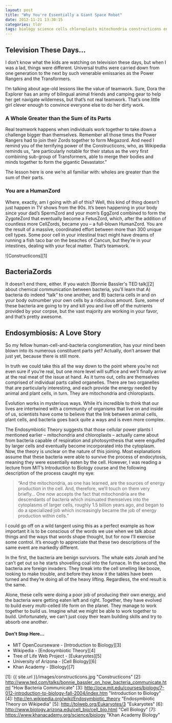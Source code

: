 ```yaml
---
layout: post
title: "Why You're Essentially a Giant Space Robot"
date: 2012-11-21 13:30:15
categories: tldr
tags: biology science cells chloroplasts mitochondria constructicons endosymbiosis megazord
---
```


## Television These Days...

I don’t know what the kids are watching on television these days, but when I was a lad, things were different. Universal truths were carried down from one generation to the next by such venerable emissaries as the Power Rangers and the Transformers.

I’m talking about age-old lessons like the value of teamwork. Sure, Dora the Explorer has an army of bilingual animal friends and camping gear to help her get navigate wilderness, but that’s not real teamwork. That’s one little girl clever enough to convince everyone else to do her dirty work.

### A Whole Greater than the Sum of its Parts

Real teamwork happens when individuals work together to take down a challenge bigger than themselves. Remember all those times the Power Rangers had to join their Zords together to form Megazord. And need I remind you of the terrifying power of the Constructicons, who, as Wikipedia reminds us, “are particularly notable for their status as the very first combining sub-group of Transformers, able to merge their bodies and minds together to form the gigantic Devastator.”

The lesson here is one we’re all familiar with: wholes are greater than the sum of their parts.

### You are a HumanZord

Where, exactly, am I going with all of this? Well, this kind of thing doesn’t just happen in TV shows from the 90s. It’s been happening in your body since your dad’s SpermZord and your mom’s EggZord combined to form the ZygoteZord that eventually become a FetusZord, which, after the addition of countless more CellZords, became you – a full-blown HumanZord. You are the result of a massive, coordinated effort between more than 300 unique cell types. Some poor cell in your intestinal tract might have dreams of running a fish taco bar on the beaches of Cancun, but they’re in your intestines, dealing with your fecal matter. That’s teamwork.

![Constructicons][1]

## BacteriaZords

It doesn’t end there, either. If you watch [Bonnie Bassler's TED talk][2] about chemical communication between bacteria, you’ll learn that A) bacteria do indeed “talk” to one another, and B) bacteria cells in and on your body outnumber your own cells by a ridiculous amount. Sure, some of these bacteria are going to try and kill you and live off of the nutrients provided by your corpse, but the vast majority are working in your favor, and that’s pretty awesome.

## Endosymbiosis: A Love Story

So my fellow human-cell-and-bacteria conglomeration, has your mind been blown into its numerous constituent parts yet? Actually, don’t answer that just yet, because there is still more.

In truth we could take this all the way down to the point where you’re not even sure if you’re real, but one more level will suffice and we’ll finally arrive at the real meat of the issue at hand. As it turns out, cells are themselves comprised of individual parts called organelles. There are two organelles that are particularly interesting, and each provide the energy needed by animal and plant cells, in turn. They are mitochondria and chloroplasts.

Evolution works in mysterious ways. While it’s incredible to think that our lives are intertwined with a community of organisms that live on and inside of us, scientists have come to believe that the link between animal cells, plant cells, and bacteria goes back quite a ways and is even more complex.

The Endosymbiotic Theory suggests that those cellular power plants I mentioned earlier – mitochondria and chloroplasts – actually came about from bacteria capable of respiration and photosynthesis that were engulfed by larger cells and eventually become incorporated into the cytoplasm. Now, the theory is unclear on the nature of this joining. Most explanations assume that these bacteria were able to survive the process of endocytosis, meaning they were essentially eaten by the cell. However, I was reading a lecture from MIT’s Introduction to Biology course and the following description of the process caught my eye:

> “And the mitochondria, as one has learned, are the sources of energy production in the cell. And,
> therefore, we’ll touch on them very briefly… One now accepts the fact that mitochondria are the
> descendants of bacteria which insinuated themselves into the cytoplasms of larger cells, roughly 1.5
> billion years ago, and began to do a specialized job which increasingly became the job of energy
> production within cells.”

I could go off on a wild tangent using this as a perfect example as how important it is to be conscious of the words we use when we talk about things and the ways that words shape thought, but for now I’ll exercise some control. It’s enough to appreciate that these two descriptions of the same event are markedly different.

In the first, the bacteria are benign survivors. The whale eats Jonah and he can’t get out so he starts shovelling coal into the furnace. In the second, the bacteria are foreign invaders. They break into the cell smelling like booze, looking to make trouble, and before they know it the tables have been turned and they’re doing all of the heavy lifting. Regardless, the end result is the same.

Alone, these cells were doing a poor job of producing their own energy, and the bacteria were getting eaten left and right. Together, they have evolved to build every multi-celled life form on the planet. They manage to work together to build us. Imagine what we might be able to work together to build. Unfortunately, we can’t just copy their team building skills and try to absorb one another.

#### Don't Stop Here...

+ MIT OpenCourseware - [Introduction to Biology][3]
+ Wikipedia - [Endosymbiotic Theory][4]
+ Tree of Life Web Project - [Eukaryotes][5]
+ University of Arizona - [Cell Biology][6]
+ Khan Academy - [Biology][7]

[1]: {{ site.url }}/images/constructicons.jpg "Constructicons"
[2]: http://www.ted.com/talks/bonnie_bassler_on_how_bacteria_communicate.html "How Bacteria Communicate"
[3]: http://ocw.mit.edu/courses/biology/7-012-introduction-to-biology-fall-2004/index.htm "Introduction to Biology"
[4]: http://en.wikipedia.org/wiki/Endosymbiotic_theory "Endosymbiotic Theory on Wikipedia"
[5]: http://tolweb.org/Eukaryotes/3 "Eukaryotes"
[6]: http://www.biology.arizona.edu/cell_bio/cell_bio.html "Cell Biology"
[7]: https://www.khanacademy.org/science/biology "Khan Academy Biology"

